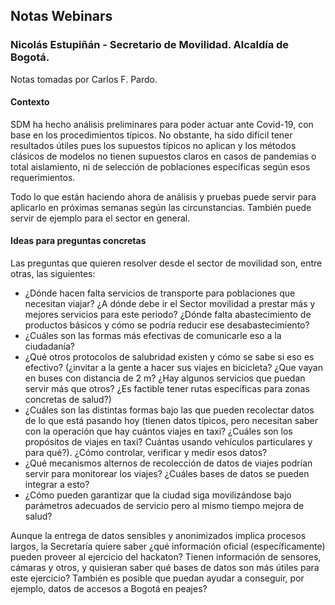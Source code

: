 ## Notas Webinars


### Nicolás Estupiñán - Secretario de Movilidad. Alcaldía de Bogotá.

Notas tomadas por Carlos F. Pardo.


#### Contexto

SDM ha hecho análisis preliminares para poder actuar ante Covid-19, con base en los procedimientos típicos. No obstante, ha sido difícil tener resultados útiles pues los supuestos típicos no aplican y los métodos clásicos de modelos no tienen supuestos claros en casos de pandemias o total aislamiento, ni de selección de poblaciones específicas según esos requerimientos.

Todo lo que están haciendo ahora de análisis y pruebas puede servir para aplicarlo en próximas semanas según las circunstancias. También puede servir de ejemplo para el sector en general.

#### Ideas para preguntas concretas

Las preguntas que quieren resolver desde el sector de movilidad son, entre otras, las siguientes:

- ¿Dónde hacen falta servicios de transporte para poblaciones que necesitan viajar? ¿A dónde debe ir el Sector movilidad a prestar más y mejores servicios para este periodo?
¿Dónde falta abastecimiento de productos básicos y cómo se podría reducir ese desabastecimiento?
- ¿Cuáles son las formas más efectivas de comunicarle eso a la ciudadanía?
- ¿Qué otros protocolos de salubridad existen y cómo se sabe si eso es efectivo? (¿invitar a la gente a hacer sus viajes en bicicleta? ¿Que vayan en buses con distancia de 2 m? ¿Hay algunos servicios que puedan servir más que otros? ¿Es factible tener rutas específicas para zonas concretas de salud?)
- ¿Cuáles son las distintas formas bajo las que pueden recolectar datos de lo que está pasando hoy (tienen datos típicos, pero necesitan saber con la operación que hay cuántos viajes en taxi? ¿Cuáles son los propósitos de viajes en taxi? Cuántas usando vehículos particulares y para qué?). ¿Cómo controlar, verificar y medir esos datos?
- ¿Qué mecanismos alternos de recolección de datos de viajes podrían servir para monitorear los viajes? ¿Cuáles bases de datos se pueden integrar a esto?
- ¿Cómo pueden garantizar que la ciudad siga movilizándose bajo parámetros adecuados de servicio pero al mismo tiempo mejora de salud?

Aunque la entrega de datos sensibles y anonimizados implica procesos largos, la Secretaría quiere saber ¿qué información oficial (específicamente) pueden proveer al ejercicio del hackaton? Tienen información de sensores, cámaras y otros, y quisieran saber qué bases de datos son más útiles para este ejercicio? También es posible que puedan ayudar a conseguir, por ejemplo, datos de accesos a Bogotá en peajes?
